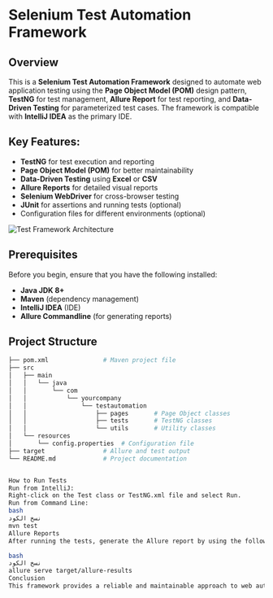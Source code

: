 # Selenium Test Automation Framework

## Overview
This is a **Selenium Test Automation Framework** designed to automate web application testing using the **Page Object Model (POM)** design pattern, **TestNG** for test management, **Allure Report** for test reporting, and **Data-Driven Testing** for parameterized test cases. The framework is compatible with **IntelliJ IDEA** as the primary IDE.

## Key Features:
- **TestNG** for test execution and reporting
- **Page Object Model (POM)** for better maintainability
- **Data-Driven Testing** using **Excel** or **CSV**
- **Allure Reports** for detailed visual reports
- **Selenium WebDriver** for cross-browser testing
- **JUnit** for assertions and running tests (optional)
- Configuration files for different environments (optional)

![Test Framework Architecture](assets/framework-architecture.png)

## Prerequisites
Before you begin, ensure that you have the following installed:
- **Java JDK 8+**
- **Maven** (dependency management)
- **IntelliJ IDEA** (IDE)
- **Allure Commandline** (for generating reports)

## Project Structure
```bash
├── pom.xml               # Maven project file
├── src
│   ├── main
│   │   └── java
│   │       └── com
│   │           └── yourcompany
│   │               └── testautomation
│   │                   ├── pages       # Page Object classes
│   │                   ├── tests       # TestNG classes
│   │                   └── utils       # Utility classes
│   └── resources
│       └── config.properties  # Configuration file
├── target                # Allure and test output
└── README.md             # Project documentation


How to Run Tests
Run from IntelliJ:
Right-click on the Test class or TestNG.xml file and select Run.
Run from Command Line:
bash
نسخ الكود
mvn test
Allure Reports
After running the tests, generate the Allure report by using the following command:

bash
نسخ الكود
allure serve target/allure-results
Conclusion
This framework provides a reliable and maintainable approach to web automation testing using Selenium, TestNG, and Allure Reporting. It follows the Page Object Model (POM) design pattern for better separation of concerns.
